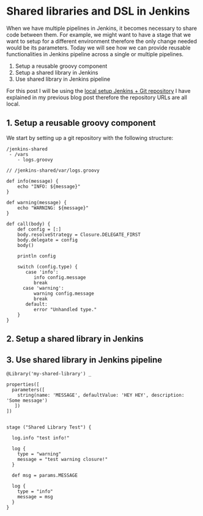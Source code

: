 # Shared libraries and DSL in Jenkins

When we have multiple pipelines in Jenkins, it becomes necessary to share code between them. For example, we might want to have a stage that we want to setup for a different environment therefore the only change needed would be its parameters. Today we will see how we can provide reusable functionalities in Jenkins pipeline across a single or multiple pipelines. 

1. Setup a reusable groovy component
2. Setup a shared library in Jenkins
3. Use shared library in Jenkins pipeline 

For this post I will be using the [local setup Jenkins + Git repository](https://kimsereyblog.blogspot.com/2018/10/setup-jenkins-pipeline-for-local.html) I have explained in my previous blog post therefore the repository URLs are all local.

## 1. Setup a reusable groovy component

We start by setting up a git repository with the following structure:

```
/jenkins-shared
 - /vars
    - logs.groovy
```



```
// /jenkins-shared/var/logs.groovy

def info(message) {
    echo "INFO: ${message}"
}

def warning(message) {
    echo "WARNING: ${message}"
}

def call(body) {
    def config = [:]
    body.resolveStrategy = Closure.DELEGATE_FIRST
    body.delegate = config
    body()

    println config

    switch (config.type) {
       case 'info':
          info config.message
          break
      case 'warning':
          warning config.message
          break
       default:
          error "Unhandled type."
    }
}
```

## 2. Setup a shared library in Jenkins

## 3. Use shared library in Jenkins pipeline 

```
@Library('my-shared-library') _

properties([
  parameters([
    string(name: 'MESSAGE', defaultValue: 'HEY HEY', description: 'Some message')
   ])
])


stage ("Shared Library Test") {
  
  log.info "test info!"
  
  log {
    type = "warning"
    message = "test warning closure!"
  }

  def msg = params.MESSAGE

  log {
    type = "info"
    message = msg
  }
}
```